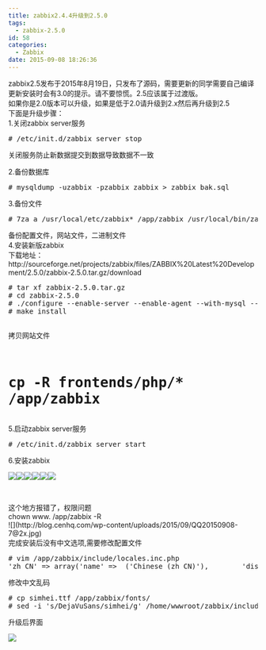 ```yaml
---
title: zabbix2.4.4升级到2.5.0
tags:
  - zabbix-2.5.0
id: 58
categories:
  - Zabbix
date: 2015-09-08 18:26:36
---
```


<div>zabbix2.5发布于2015年8月19日，只发布了源码，需要更新的同学需要自己编译</div>
<div>更新安装时会有3.0的提示。请不要惊慌。2.5应该属于过渡版。</div>
<div>如果你是2.0版本可以升级，如果是低于2.0请升级到2.x然后再升级到2.5</div>
<!-- more -->
<div>下面是升级步骤：</div>
<div>1.关闭zabbix server服务</div>
<div>
<pre class="lang:sh decode:true"># /etc/init.d/zabbix_server stop</pre>
关闭服务防止新数据提交到数据导致数据不一致

2.备份数据库
<pre class="lang:sh decode:true"># mysqldump -uzabbix -pzabbix zabbix &gt; zabbix_bak.sql</pre>
<div>3.备份文件</div>
<div>
<pre class="lang:sh decode:true"># 7za a /usr/local/etc/zabbix* /app/zabbix /usr/local/bin/zabbix*</pre>
</div>
<div>备份配置文件，网站文件，二进制文件</div>
<div></div>
<div>
<div>4.安装新版zabbix</div>
<div></div>
<div>下载地址：http://sourceforge.net/projects/zabbix/files/ZABBIX%20Latest%20Development/2.5.0/zabbix-2.5.0.tar.gz/download</div>
</div>
<div>
<pre class="lang:sh decode:true"># tar xf zabbix-2.5.0.tar.gz
# cd zabbix-2.5.0
# ./configure --enable-server --enable-agent --with-mysql --enable-ipv6 --with-net-snmp --with-libcurl --with-libxml2
# make install

拷贝网站文件
# cp -R frontends/php/* /app/zabbix</pre>
5.启动zabbix server服务
<pre class="lang:sh decode:true"># /etc/init.d/zabbix_server start</pre>
6.安装zabbix

![](http://blog.cenhq.com/wp-content/uploads/2015/09/QQ20150908-1@2x.jpg)![](http://blog.cenhq.com/wp-content/uploads/2015/09/QQ20150908-2@2x.jpg)![](http://blog.cenhq.com/wp-content/uploads/2015/09/QQ20150908-3@2x.jpg)![](http://blog.cenhq.com/wp-content/uploads/2015/09/QQ20150908-4@2x.jpg)![](http://blog.cenhq.com/wp-content/uploads/2015/09/QQ20150908-5@2x.jpg)![](http://blog.cenhq.com/wp-content/uploads/2015/09/QQ20150908-6@2x.jpg)

&nbsp;
<div>这个地方报错了，权限问题</div>
<div>chown www. /app/zabbix -R</div>
<div>![](http://blog.cenhq.com/wp-content/uploads/2015/09/QQ20150908-7@2x.jpg)</div>
<div>
<div>完成安装后没有中文选项,需要修改配置文件</div>
<div>
<pre class="lang:sh decode:true"># vim /app/zabbix/include/locales.inc.php
'zh_CN' =&gt; array('name' =&gt; _('Chinese (zh_CN)'),        'display' =&gt; true),</pre>
修改中文乱码
<pre class="lang:sh decode:true "># cp simhei.ttf /app/zabbix/fonts/
# sed -i 's/DejaVuSans/simhei/g' /home/wwwroot/zabbix/include/defines.inc.php</pre>
升级后界面

![](http://blog.cenhq.com/wp-content/uploads/2015/09/QQ20150908-8@2x.jpg)

</div>
</div>
</div>
</div>
